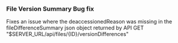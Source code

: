 ### File Version Summary Bug fix

Fixes an issue where the deaccessionedReason was missing in the fileDifferenceSummary json object returned by API GET "$SERVER_URL/api/files/{ID}/versionDifferences"
